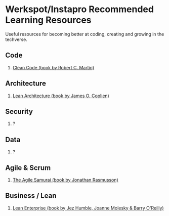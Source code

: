 # Werkspot/Instapro Recommended Learning Resources

Useful resources for becoming better at coding, creating and growing in the techverse.

## Code

1. [Clean Code (book by Robert C. Martin)](https://www.amazon.com/Clean-Code-Handbook-Software-Craftsmanship/dp/0132350882/)

## Architecture

1. [Lean Architecture (book by James O. Coplien)](https://www.amazon.co.uk/Lean-Architecture-Agile-Software-Development/dp/0470684208/)

## Security

1. ?

## Data

1. ?

## Agile & Scrum

1. [The Agile Samurai (book by Jonathan Rasmusson)](https://www.amazon.com/The-Agile-Samurai-Pragmatic-Programmers/dp/1934356581)


## Business / Lean

1. [Lean Enterprise (book by Jez Humble, Joanne Molesky & Barry O'Reilly)](https://www.amazon.co.uk/dp/1449368425/)

